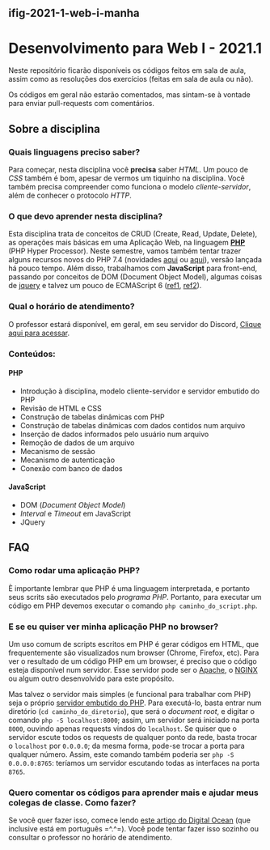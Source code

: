 ## ifig-2021-1-web-i-manha
# Desenvolvimento para Web I - 2021.1

Neste repositório ficarão disponíveis os códigos feitos em sala de aula, assim como as resoluções dos exercícios (feitas em sala de aula ou não).

Os códigos em geral não estarão comentados, mas sintam-se à vontade para enviar pull-requests com comentários.

## Sobre a disciplina

### Quais linguagens preciso saber?
Para começar, nesta disciplina você **precisa** saber *HTML*. Um pouco de *CSS* também é bom, apesar de vermos um tiquinho na disciplina. Você também precisa compreender como funciona o modelo *cliente-servidor*, além de conhecer o protocolo *HTTP*.

### O que devo aprender nesta disciplina?
Esta disciplina trata de conceitos de CRUD (Create, Read, Update, Delete), as operações mais básicas em uma Aplicação Web, na linguagem [**PHP**](https://php.net) (PHP Hyper Processor). Neste semestre, vamos também tentar trazer alguns recursos novos do PHP 7.4  (novidades [aqui](https://stitcher.io/blog/new-in-php-74) ou [aqui](https://kinsta.com/pt/blog/php-7-4/)), versão lançada há pouco tempo. Além disso, trabalhamos com **JavaScript** para front-end, passando por conceitos de DOM (Document Object Model), algumas coisas de [jquery](https://jquery.com) e talvez um pouco de ECMAScript 6 ([ref1](https://www.w3schools.com/js/js_es6.asp), [ref2](http://es6-features.org/)).

### Qual o horário de atendimento?
O professor estará disponível, em geral, em seu servidor do Discord, [Clique aqui para acessar](https://discord.gg/GKG39CRdFB).


### Conteúdos:

#### PHP
- Introdução à disciplina, modelo cliente-servidor e servidor embutido do PHP
- Revisão de HTML e CSS
- Construção de tabelas dinâmicas com PHP
- Construção de tabelas dinâmicas com dados contidos num arquivo
- Inserção de dados informados pelo usuário num arquivo
- Remoção de dados de um arquivo
- Mecanismo de sessão
- Mecanismo de autenticação
- Conexão com banco de dados

#### JavaScript
- DOM (*Document Object Model*)
- *Interval* e *Timeout* em JavaScript
- JQuery

## FAQ

### Como rodar uma aplicação PHP?
È importante lembrar que PHP é uma linguagem interpretada, e portanto seus scrits são executados pelo *programa PHP*. Portanto, para executar um código em PHP devemos executar o comando `php caminho_do_script.php`.

### E se eu quiser ver minha aplicação PHP no browser?
Um uso comum de scripts escritos em PHP é gerar códigos em HTML, que frequentemente são visualizados num browser (Chrome, Firefox, etc). Para ver o resultado de um código PHP em um browser, é preciso que o código esteja disponível num servidor. Esse servidor pode ser o [Apache](https://httpd.apache.org/), o [NGINX](https://www.nginx.com/) ou algum outro desenvolvido para este propósito.

Mas talvez o servidor mais simples (e funcional para trabalhar com PHP) seja o próprio [servidor embutido do PHP](https://www.php.net/manual/pt_BR/features.commandline.webserver.php). Para executá-lo, basta entrar num diretório (`cd caminho_do_diretorio`), que será o *document root*, e digitar o comando `php -S localhost:8000`; assim, um servidor será iniciado na porta `8000`, ouvindo apenas requests vindos do `localhost`. Se quiser que o servidor escute todos os requests de qualquer ponto da rede, basta trocar o `localhost` por `0.0.0.0`; da mesma forma, pode-se trocar a porta para qualquer número. Assim, este comando também poderia ser `php -S 0.0.0.0:8765`: teríamos um servidor escutando todas as interfaces na porta `8765`.

### Quero comentar os códigos para aprender mais e ajudar meus colegas de classe. Como fazer?
Se você quer fazer isso, comece lendo [este artigo do Digital Ocean](https://www.digitalocean.com/community/tutorials/como-criar-um-pull-request-no-github-pt) (que inclusive está em português =^.^=). Você pode tentar fazer isso sozinho ou consultar o professor no horário de atendimento.
